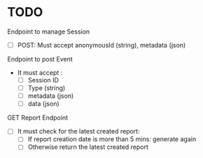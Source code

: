 # TODO

Endpoint to manage Session
- [ ] POST: Must accept anonymousId (string), metadata (json)

Endpoint to post Event
- It must accept : 
    - [ ] Session ID
    - [ ] Type (string)
    - [ ] metadata (json)
    - [ ] data (json)

GET Report Endpoint
- [ ] It must check for the latest created report:
    -   [ ] If report creation date is more than 5 mins: generate again
    -   [ ] Otherwise return the latest created report